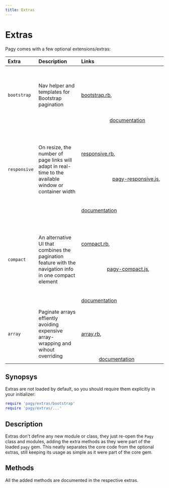 ```yaml
---
title: Extras
---
```


# Extras
Pagy comes with a few optional extensions/extras:

| Extra        | Description                                                                                            | Links                                                                                                                                                                                                                                                                                                                     |
|:-------------|:-------------------------------------------------------------------------------------------------------|:--------------------------------------------------------------------------------------------------------------------------------------------------------------------------------------------------------------------------------------------------------------------------------------------------------------------------|
| `bootstrap`  | Nav helper and templates for Bootstrap pagination                                                      |                                                                                                                                                                                                                                          [bootstrap.rb](https://github.com/ddnexus/pagy/blob/master/lib/pagy/extras/bootstrap.rb),                                                                                                                                                                                                                                          [documentation](extras/bootstrap.md)                                                                                                                                             |
| `responsive` | On resize, the number of page links will adapt in real-time to the available window or container width |                                                                                                                                                                                                                                          [responsive.rb](https://github.com/ddnexus/pagy/blob/master/lib/pagy/extras/responsive.rb),                                                                                                                                                                                                                                          [pagy-responsive.js](https://github.com/ddnexus/pagy/blob/master/lib/pagy/extras/javascripts/pagy-responsive.js),                                                                                                                                                                                                                                         [documentation](extras/responsive.md) |
| `compact`    | An alternative UI that combines the pagination feature with the navigation info in one compact element |                                                                                                                                                                                                                                          [compact.rb](https://github.com/ddnexus/pagy/blob/master/lib/pagy/extras/compact.rb),                                                                                                                                                                                                                                          [pagy-compact.js](https://github.com/ddnexus/pagy/blob/master/lib/pagy/extras/javascripts/pagy-compact.js),                                                                                                                                                                                                                                          [documentation](extras/compact.md)                |
| `array`      | Paginate arrays effiently avoiding expensive array-wrapping and wihout overriding                      |                                                                                                                                                                                                                                          [array.rb](https://github.com/ddnexus/pagy/blob/master/lib/pagy/extras/array.rb),                                                                                                                                                                                                                                          [documentation](extras/array.md)                                                                                                                                                         |

## Synopsys

Extras are not loaded by default, so you should require them explicitly in your initializer:
```ruby
require 'pagy/extras/bootstrap'
require 'pagy/extras/...'
```

## Description

Extras don't define any new module or class, they just re-open the `Pagy` class and modules, adding the extra methods as they were part of the loaded `pagy` gem. This neatly separates the core code from the optional extras, still keeping its usage as simple as it were part of the core gem.

## Methods

All the added methods are documented in the respective extras.
